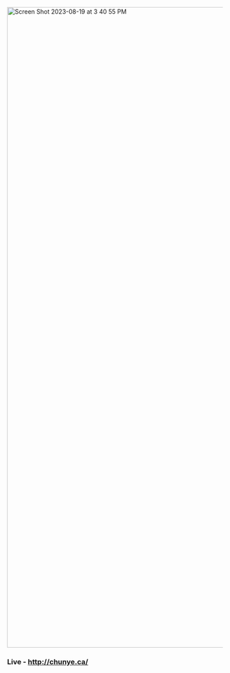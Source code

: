 <img width="1494" alt="Screen Shot 2023-08-19 at 3 40 55 PM" src="https://github.com/daisyyedda/personal-site/assets/65566095/479c11a0-e148-431a-858b-0e2b14ece3a8">

### Live - http://chunye.ca/
